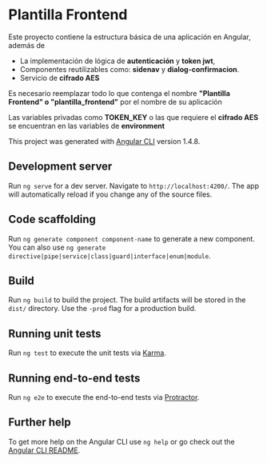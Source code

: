 # Plantilla Frontend

Este proyecto contiene la estructura básica de una aplicación en Angular, además
de 
- La implementación de lógica de **autenticación** y **token jwt**, 
- Componentes reutilizables como: **sidenav** y **dialog-confirmacion**.
- Servicio de **cifrado AES**

Es necesario reemplazar todo lo que contenga el nombre **"Plantilla Frontend" o "plantilla_frontend"** por el nombre de su aplicación

Las variables privadas como **TOKEN_KEY** o las que requiere el **cifrado AES** se encuentran en las variables de **environment**





This project was generated with [Angular CLI](https://github.com/angular/angular-cli) version 1.4.8.

## Development server

Run `ng serve` for a dev server. Navigate to `http://localhost:4200/`. The app will automatically reload if you change any of the source files.

## Code scaffolding

Run `ng generate component component-name` to generate a new component. You can also use `ng generate directive|pipe|service|class|guard|interface|enum|module`.

## Build

Run `ng build` to build the project. The build artifacts will be stored in the `dist/` directory. Use the `-prod` flag for a production build.

## Running unit tests

Run `ng test` to execute the unit tests via [Karma](https://karma-runner.github.io).

## Running end-to-end tests

Run `ng e2e` to execute the end-to-end tests via [Protractor](http://www.protractortest.org/).

## Further help

To get more help on the Angular CLI use `ng help` or go check out the [Angular CLI README](https://github.com/angular/angular-cli/blob/master/README.md).
